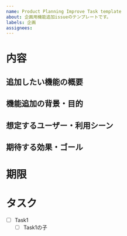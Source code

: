 ```yaml
---
name: Product Planning Improve Task template
about: 企画用機能追加issueのテンプレートです。
labels: 企画
assignees: 
---
```

# 内容
## 追加したい機能の概要
<!-- どのような新機能を追加したいか、簡潔に記載してください。-->
<!--（例：○○画面に△△ボタンを追加し、××の操作ができるようにする）-->

## 機能追加の背景・目的
<!-- なぜこの機能が必要か、どういった課題や要望があるか、追加する目的を記載してください。-->
<!--（例：ユーザーから〇〇の要望が多いため など）-->

## 想定するユーザー・利用シーン
<!-- 誰がどんな場面で利用する機能なのかを記載してください。-->
<!--（例：一般ユーザーが日常的に使う／管理者がデータ集計時に使う など）-->

## 期待する効果・ゴール
<!-- この機能追加によってどのような成果やメリットが得られるのかを記載してください。-->
<!--（例：ユーザー満足度向上、アプリケーション利用者の増加 など）-->

# 期限

# タスク
<!-- 任意の内容に書き換えてください。半角スペース2つを先頭につけることで子階層を作成可能です。 -->
- [ ] Task1
  - [ ] Task1の子
